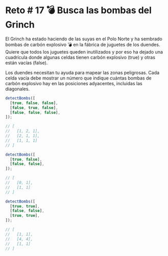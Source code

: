 # Reto # 17 💣 Busca las bombas del Grinch

El Grinch ha estado haciendo de las suyas en el Polo Norte y ha sembrado bombas de carbón explosivo 💣 en la fábrica de juguetes de los duendes. Quiere que todos los juguetes queden inutilizados y por eso ha dejado una cuadrícula donde algunas celdas tienen carbón explosivo (true) y otras están vacías (false).

Los duendes necesitan tu ayuda para mapear las zonas peligrosas. Cada celda vacía debe mostrar un número que indique cuántas bombas de carbón explosivo hay en las posiciones adyacentes, incluidas las diagonales.

```javascript
detectBombs([
  [true, false, false],
  [false, true, false],
  [false, false, false],
]);

// [
//   [1, 2, 1],
//   [2, 1, 1],
//   [1, 1, 1]
// ]

detectBombs([
  [true, false],
  [false, false],
]);

// [
//   [0, 1],
//   [1, 1]
// ]

detectBombs([
  [true, true],
  [false, false],
  [true, true],
]);

// [
//   [1, 1],
//   [4, 4],
//   [1, 1]
// ]
```
